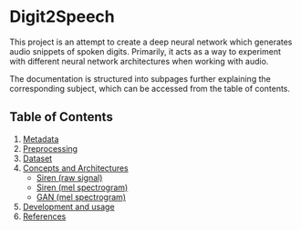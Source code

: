 # Digit2Speech

This project is an attempt to create a deep neural network which generates audio snippets of spoken digits. Primarily, it acts as a way to experiment with different neural network architectures when working with audio.

The documentation is structured into subpages further explaining the corresponding subject, which can be accessed from the table of contents.

## Table of Contents

1. [Metadata](Docs/metadata.md)
2. [Preprocessing](Docs/preprocessing.md)
3. [Dataset](Docs/dataset.md)
4. [Concepts and Architectures](Docs/concepts-and-architectures.md)
   - [Siren (raw signal)](Docs/concepts-and-architectures.md#siren_signal)
   - [Siren (mel spectrogram)](Docs/concepts-and-architectures.md#siren_mel)
   - [GAN (mel spectrogram)](Docs/concepts-and-architectures.md#gan_mel)
5. [Development and usage](Docs/development-and-usage.md)
6. [References](Docs/references.md)